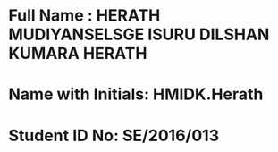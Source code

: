 # Full Name : HERATH MUDIYANSELSGE ISURU DILSHAN KUMARA HERATH
# Name with Initials: HMIDK.Herath
# Student ID No: SE/2016/013